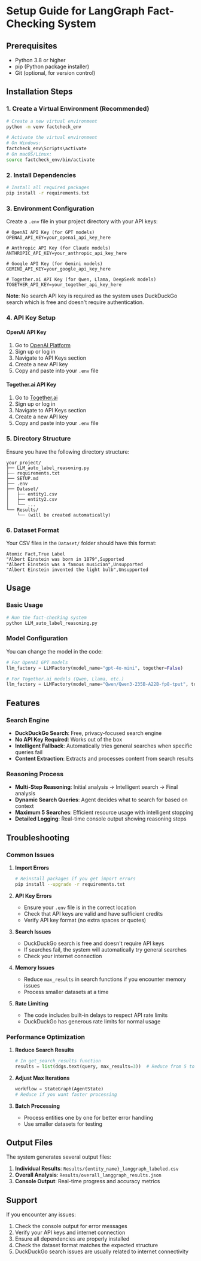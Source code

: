 # Setup Guide for LangGraph Fact-Checking System

## Prerequisites

- Python 3.8 or higher
- pip (Python package installer)
- Git (optional, for version control)

## Installation Steps

### 1. Create a Virtual Environment (Recommended)

```bash
# Create a new virtual environment
python -m venv factcheck_env

# Activate the virtual environment
# On Windows:
factcheck_env\Scripts\activate
# On macOS/Linux:
source factcheck_env/bin/activate
```

### 2. Install Dependencies

```bash
# Install all required packages
pip install -r requirements.txt
```

### 3. Environment Configuration

Create a `.env` file in your project directory with your API keys:

```env
# OpenAI API Key (for GPT models)
OPENAI_API_KEY=your_openai_api_key_here

# Anthropic API Key (for Claude models)
ANTHROPIC_API_KEY=your_anthropic_api_key_here

# Google API Key (for Gemini models)
GEMINI_API_KEY=your_google_api_key_here

# Together.ai API Key (for Qwen, Llama, DeepSeek models)
TOGETHER_API_KEY=your_together_api_key_here
```

**Note**: No search API key is required as the system uses DuckDuckGo search which is free and doesn't require authentication.

### 4. API Key Setup

#### OpenAI API Key

1. Go to [OpenAI Platform](https://platform.openai.com/)
2. Sign up or log in
3. Navigate to API Keys section
4. Create a new API key
5. Copy and paste into your `.env` file

#### Together.ai API Key

1. Go to [Together.ai](https://together.ai/)
2. Sign up or log in
3. Navigate to API Keys section
4. Create a new API key
5. Copy and paste into your `.env` file

### 5. Directory Structure

Ensure you have the following directory structure:

```
your_project/
├── LLM_auto_label_reasoning.py
├── requirements.txt
├── SETUP.md
├── .env
├── Dataset/
│   ├── entity1.csv
│   ├── entity2.csv
│   └── ...
└── Results/
    └── (will be created automatically)
```

### 6. Dataset Format

Your CSV files in the `Dataset/` folder should have this format:

```csv
Atomic Fact,True Label
"Albert Einstein was born in 1879",Supported
"Albert Einstein was a famous musician",Unsupported
"Albert Einstein invented the light bulb",Unsupported
```

## Usage

### Basic Usage

```bash
# Run the fact-checking system
python LLM_auto_label_reasoning.py
```

### Model Configuration

You can change the model in the code:

```python
# For OpenAI GPT models
llm_factory = LLMFactory(model_name="gpt-4o-mini", together=False)

# For Together.ai models (Qwen, Llama, etc.)
llm_factory = LLMFactory(model_name="Qwen/Qwen3-235B-A22B-fp8-tput", together=True)
```

## Features

### Search Engine

- **DuckDuckGo Search**: Free, privacy-focused search engine
- **No API Key Required**: Works out of the box
- **Intelligent Fallback**: Automatically tries general searches when specific queries fail
- **Content Extraction**: Extracts and processes content from search results

### Reasoning Process

- **Multi-Step Reasoning**: Initial analysis → Intelligent search → Final analysis
- **Dynamic Search Queries**: Agent decides what to search for based on context
- **Maximum 5 Searches**: Efficient resource usage with intelligent stopping
- **Detailed Logging**: Real-time console output showing reasoning steps

## Troubleshooting

### Common Issues

1. **Import Errors**

   ```bash
   # Reinstall packages if you get import errors
   pip install --upgrade -r requirements.txt
   ```

2. **API Key Errors**

   - Ensure your `.env` file is in the correct location
   - Check that API keys are valid and have sufficient credits
   - Verify API key format (no extra spaces or quotes)

3. **Search Issues**

   - DuckDuckGo search is free and doesn't require API keys
   - If searches fail, the system will automatically try general searches
   - Check your internet connection

4. **Memory Issues**

   - Reduce `max_results` in search functions if you encounter memory issues
   - Process smaller datasets at a time

5. **Rate Limiting**
   - The code includes built-in delays to respect API rate limits
   - DuckDuckGo has generous rate limits for normal usage

### Performance Optimization

1. **Reduce Search Results**

   ```python
   # In get_search_results function
   results = list(ddgs.text(query, max_results=3))  # Reduce from 5 to 3
   ```

2. **Adjust Max Iterations**

   ```python
   workflow = StateGraph(AgentState)
   # Reduce if you want faster processing
   ```

3. **Batch Processing**
   - Process entities one by one for better error handling
   - Use smaller datasets for testing

## Output Files

The system generates several output files:

1. **Individual Results**: `Results/{entity_name}_langgraph_labeled.csv`
2. **Overall Analysis**: `Results/overall_langgraph_results.json`
3. **Console Output**: Real-time progress and accuracy metrics

## Support

If you encounter any issues:

1. Check the console output for error messages
2. Verify your API keys and internet connection
3. Ensure all dependencies are properly installed
4. Check the dataset format matches the expected structure
5. DuckDuckGo search issues are usually related to internet connectivity
